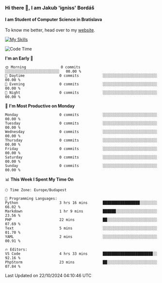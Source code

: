 ### Hi there 👋, I am Jakub 'igniss' Bordáš

#### I am Student of Computer Science in Bratislava
To know me better, head over to my [website](https://bordas.sk).

[![My Skills](https://skillicons.dev/icons?i=js,html,css,figma,svelte,java,kotlin,python,postgresql,typescript,nest,nodejs)](https://bordas.sk)


<!--START_SECTION:waka-->
![Code Time](http://img.shields.io/badge/Code%20Time-1%2C549%20hrs%208%20mins-blue)

**I'm an Early 🐤** 

```text
🌞 Morning                0 commits           ░░░░░░░░░░░░░░░░░░░░░░░░░   00.00 % 
🌆 Daytime                0 commits           ░░░░░░░░░░░░░░░░░░░░░░░░░   00.00 % 
🌃 Evening                0 commits           ░░░░░░░░░░░░░░░░░░░░░░░░░   00.00 % 
🌙 Night                  0 commits           ░░░░░░░░░░░░░░░░░░░░░░░░░   00.00 % 
```
📅 **I'm Most Productive on Monday** 

```text
Monday                   0 commits           ░░░░░░░░░░░░░░░░░░░░░░░░░   00.00 % 
Tuesday                  0 commits           ░░░░░░░░░░░░░░░░░░░░░░░░░   00.00 % 
Wednesday                0 commits           ░░░░░░░░░░░░░░░░░░░░░░░░░   00.00 % 
Thursday                 0 commits           ░░░░░░░░░░░░░░░░░░░░░░░░░   00.00 % 
Friday                   0 commits           ░░░░░░░░░░░░░░░░░░░░░░░░░   00.00 % 
Saturday                 0 commits           ░░░░░░░░░░░░░░░░░░░░░░░░░   00.00 % 
Sunday                   0 commits           ░░░░░░░░░░░░░░░░░░░░░░░░░   00.00 % 
```


📊 **This Week I Spent My Time On** 

```text
🕑︎ Time Zone: Europe/Budapest

💬 Programming Languages: 
Python                   3 hrs 16 mins       █████████████████░░░░░░░░   66.02 % 
Markdown                 1 hr 9 mins         ██████░░░░░░░░░░░░░░░░░░░   23.56 % 
PHP                      22 mins             ██░░░░░░░░░░░░░░░░░░░░░░░   07.69 % 
Text                     5 mins              ░░░░░░░░░░░░░░░░░░░░░░░░░   01.70 % 
YAML                     2 mins              ░░░░░░░░░░░░░░░░░░░░░░░░░   00.91 % 

🔥 Editors: 
VS Code                  4 hrs 33 mins       ███████████████████████░░   92.16 % 
PhpStorm                 23 mins             ██░░░░░░░░░░░░░░░░░░░░░░░   07.84 % 
```


 Last Updated on 22/10/2024 04:10:46 UTC
<!--END_SECTION:waka-->
